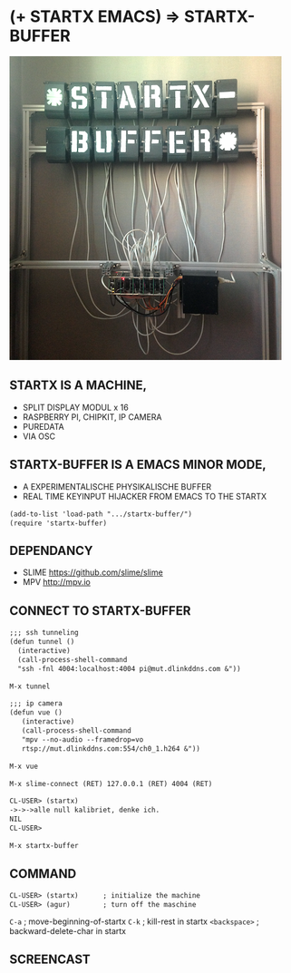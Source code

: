 # (+ STARTX EMACS) => STARTX-BUFFER
![foto](media/startx-buffer.png)

## STARTX IS A MACHINE,
* SPLIT DISPLAY MODUL x 16
* RASPBERRY PI, CHIPKIT, IP CAMERA
* PUREDATA
* VIA OSC

## STARTX-BUFFER IS A EMACS MINOR MODE,
* A EXPERIMENTALISCHE PHYSIKALISCHE BUFFER
* REAL TIME KEYINPUT HIJACKER FROM EMACS TO THE STARTX

```
(add-to-list 'load-path ".../startx-buffer/")
(require 'startx-buffer)
```

## DEPENDANCY
* SLIME <https://github.com/slime/slime>
* MPV <http://mpv.io>

## CONNECT TO STARTX-BUFFER
```
;;; ssh tunneling
(defun tunnel ()
  (interactive)
  (call-process-shell-command
  "ssh -fnl 4004:localhost:4004 pi@mut.dlinkddns.com &"))
```
`M-x tunnel`

```
;;; ip camera
(defun vue ()
   (interactive)
   (call-process-shell-command
   "mpv --no-audio --framedrop=vo
   rtsp://mut.dlinkddns.com:554/ch0_1.h264 &"))
```   
`M-x vue`

`M-x slime-connect (RET) 127.0.0.1 (RET) 4004 (RET)`
```
CL-USER> (startx)
->->->alle null kalibriet, denke ich.
NIL
CL-USER>
```
`M-x startx-buffer`

## COMMAND
```
CL-USER> (startx)      ; initialize the machine
CL-USER> (agur)        ; turn off the maschine
```
`C-a`         ; move-beginning-of-startx
`C-k`         ; kill-rest in startx
`<backspace>` ; backward-delete-char in startx

<!-- ## STARTX-THEATRE IS A REMOTE LIVE THEATRE ENVIRONMENT, -->
<!-- ![foto](media/startx-theatre.png) -->

<!-- * LIVE CODING INSPIRED -->
<!-- * SATELLITE REMOTE PROGRAMMING INSPIRED  -->
<!-- * "THE LIBRARY OF BABEL BY JORGE LUIS BORGES" GELESEN. -->

## SCREENCAST
